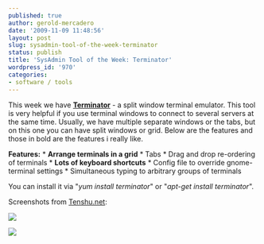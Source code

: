 ```yaml
---
published: true
author: gerold-mercadero
date: '2009-11-09 11:48:56'
layout: post
slug: sysadmin-tool-of-the-week-terminator
status: publish
title: 'SysAdmin Tool of the Week: Terminator'
wordpress_id: '970'
categories:
- software / tools
---
```


This week we have **[Terminator](http://www.tenshu.net/terminator/)** - a split window terminal emulator.  This tool is very helpful if you use terminal windows to connect to several servers at the same time.  Usually, we have multiple separate windows or the tabs, but on this one you can have split windows or grid.  Below are the features and those in bold are the features i really like.

**Features:**
    * **Arrange terminals in a grid**
    * Tabs
    * Drag and drop re-ordering of terminals
    * **Lots of keyboard shortcuts**
    * Config file to override gnome-terminal settings
    * Simultaneous typing to arbitrary groups of terminals

You can install it via "_yum install terminator_" or "_apt-get install terminator_".

Screenshots from [Tenshu.net](http://Tenshu.net):

[![](http://linuxsysadminblog.com/images/2009/11/terminator-mad-1024x576.png)](http://linuxsysadminblog.com/images/2009/11/terminator-mad-1024x576.png)

[![](http://linuxsysadminblog.com/images/2009/11/2008-08-17-terminator-1024x640.png)](http://linuxsysadminblog.com/images/2009/11/2008-08-17-terminator-1024x640.png)


